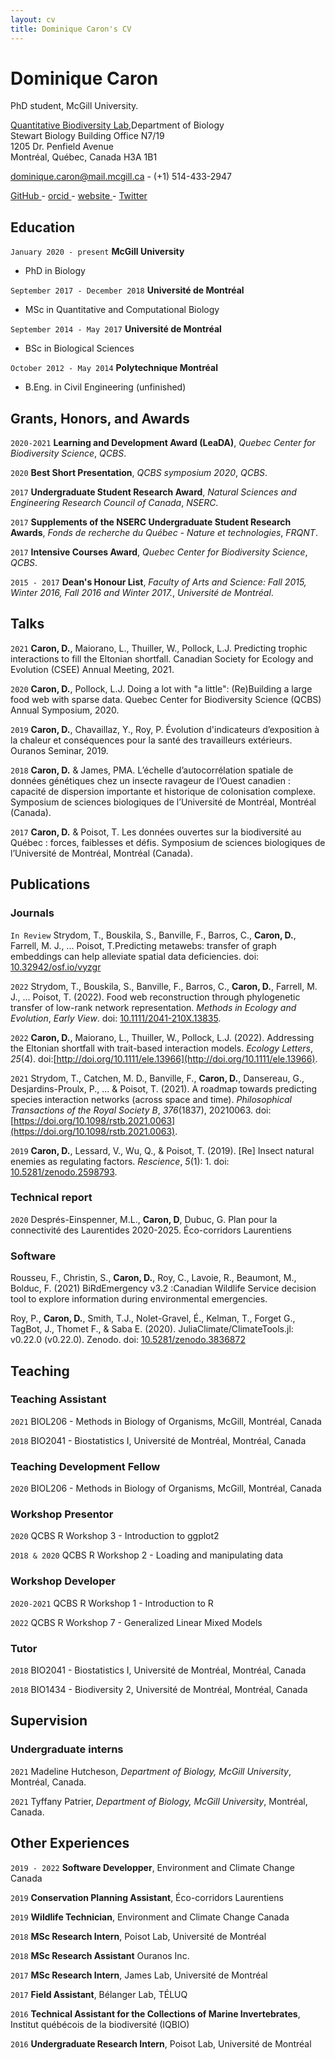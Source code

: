 ```yaml
---
layout: cv
title: Dominique Caron's CV
---
```

# Dominique Caron
PhD student, McGill University.

[Quantitative Biodiversity Lab](https://qbiodiversity.org/),Department of Biology<br/>
Stewart Biology Building Office N7/19<br/>
1205 Dr. Penfield Avenue<br/>
Montréal, Québec, Canada H3A 1B1<br/>

<a href="dominique.caron@mail.mcgill.ca">dominique.caron@mail.mcgill.ca</a> - (+1) 514-433-2947

<div id="webaddress">
  <a href="https://github.com/DominiqueCaron"><i class="fab fa-github"></i> GitHub </a> - 
  <a href="https://orcid.org/0000-0002-2151-6693"><i class="ai ai-orcid"></i> orcid </a> - 
  <a href="https://dominiquecaron.github.io/"><i class="ai ai-link"></i> website </a> - 
  <a href="https://twitter.com/CardinalCaron"><i class="fab fa-twitter"></i> Twitter </a>
</div>

## Education

`January 2020 - present`
**McGill University**

- PhD in Biology

`September 2017 - December 2018`
**Université de Montréal**

- MSc in Quantitative and Computational Biology

`September 2014 - May 2017`
**Université de Montréal**

- BSc in Biological Sciences

`October 2012 - May 2014`
**Polytechnique Montréal**

- B.Eng. in Civil Engineering (unfinished)

## Grants, Honors, and Awards

`2020-2021`
**Learning and Development Award (LeaDA)**, *Quebec Center for Biodiversity Science*, *QCBS*.

`2020`
**Best Short Presentation**, *QCBS symposium 2020*, *QCBS*.

`2017`
**Undergraduate Student Research Award**, *Natural Sciences and Engineering Research Council of Canada*, *NSERC*.

`2017`
**Supplements of the NSERC Undergraduate Student Research Awards**, *Fonds de recherche du Québec - Nature et technologies*, *FRQNT*.

`2017`
**Intensive Courses Award**, *Quebec Center for Biodiversity Science*, *QCBS*.

`2015 - 2017`
**Dean's Honour List**, *Faculty of Arts and Science: Fall 2015, Winter 2016, Fall 2016 and
Winter 2017.*, *Université de Montréal*.

## Talks

`2021`
**Caron, D.**, Maiorano, L., Thuiller, W., Pollock, L.J. Predicting trophic interactions to fill the Eltonian shortfall. Canadian Society for Ecology and Evolution (CSEE) Annual Meeting, 2021.

`2020`
**Caron, D.**, Pollock, L.J. Doing a lot with "a little": (Re)Building a large food web with sparse data. Quebec Center for Biodiversity Science (QCBS) Annual Symposium, 2020.

`2019`
**Caron, D.**, Chavaillaz, Y., Roy, P. Évolution d'indicateurs d’exposition à la chaleur et conséquences pour la santé des travailleurs extérieurs. Ouranos Seminar, 2019.

`2018`
**Caron, D.** & James, PMA. L’échelle d’autocorrélation spatiale de données génétiques chez un insecte ravageur de l’Ouest canadien : capacité de dispersion importante et historique de colonisation complexe. Symposium de sciences biologiques de l’Université de Montréal, Montréal (Canada).

`2017`
**Caron, D.** & Poisot, T. Les données ouvertes sur la biodiversité au Québec : forces, faiblesses et défis. Symposium de sciences biologiques de l’Université de Montréal, Montréal (Canada).

## Publications

<!-- A list is also available [online](https://scholar.google.ca/citations?user=c1ee-V4AAAAJ&hl=fr&oi=ao) -->

### Journals

`In Review`
Strydom, T., Bouskila, S., Banville, F., Barros, C., **Caron, D.**, Farrell, M. J., ... Poisot, T.Predicting metawebs: transfer of graph embeddings can help alleviate spatial data deficiencies. doi: [10.32942/osf.io/vyzgr](https://doi.org/10.32942/osf.io/vyzgr)

`2022`
Strydom, T., Bouskila, S., Banville, F., Barros, C., **Caron, D.**, Farrell, M. J., ... Poisot, T. (2022). Food web reconstruction through phylogenetic transfer of low-rank network representation. *Methods in Ecology and Evolution*, *Early View*. doi: [10.1111/2041-210X.13835](https://doi.org/10.1111/2041-210X.13835).

`2022`
**Caron, D.**, Maiorano, L., Thuiller, W., Pollock, L.J. (2022). Addressing the Eltonian shortfall with trait-based interaction models. *Ecology Letters*, *25*(4). doi:[http://doi.org/10.1111/ele.13966](http://doi.org/10.1111/ele.13966).

`2021`
Strydom, T., Catchen, M. D., Banville, F., **Caron, D.**, Dansereau, G., Desjardins-Proulx, P., ... & Poisot, T. (2021). A roadmap towards predicting species interaction networks (across space and time). *Philosophical Transactions of the Royal Society B*, *376*(1837), 20210063. doi:[https://doi.org/10.1098/rstb.2021.0063](https://doi.org/10.1098/rstb.2021.0063).

`2019`
**Caron, D.**, Lessard, V., Wu, Q., & Poisot, T. (2019). [Re] Insect natural enemies as regulating factors. *Rescience*, *5*(1): 1. doi:  [10.5281/zenodo.2598793](https://doi.org/10.5281/zenodo.2598793).

### Technical report

`2020`
Després-Einspenner, M.L., **Caron, D**, Dubuc, G. Plan pour la connectivité des Laurentides 2020-2025. Éco-corridors Laurentiens

### Software

Rousseu, F., Christin, S., **Caron, D.**, Roy, C., Lavoie, R., Beaumont, M., Bolduc, F. (2021) BiRdEmergency v3.2 :Canadian Wildlife Service decision tool to explore information during environmental emergencies.

Roy, P., **Caron, D.**, Smith, T.J., Nolet-Gravel, É., Kelman, T., Forget G., TagBot, J., Thomet F., & Saba E. (2020). JuliaClimate/ClimateTools.jl: v0.22.0 (v0.22.0). Zenodo. doi: [10.5281/zenodo.3836872](https://doi.org/10.5281/zenodo.3836872)

## Teaching

### Teaching Assistant

`2021`
BIOL206 - Methods in Biology of Organisms, McGill, Montréal, Canada

`2018`
BIO2041 - Biostatistics I, Université de Montréal, Montréal, Canada

### Teaching Development Fellow

`2020`
BIOL206 - Methods in Biology of Organisms, McGill, Montréal, Canada

### Workshop Presentor

`2020`
QCBS R Workshop 3 - Introduction to ggplot2

`2018 & 2020`
QCBS R Workshop 2 - Loading and manipulating data

### Workshop Developer

`2020-2021`
QCBS R Workshop 1 - Introduction to R

`2022`
QCBS R Workshop 7 - Generalized Linear Mixed Models

### Tutor

`2018`
BIO2041 - Biostatistics I, Université de Montréal, Montréal, Canada

`2018`
BIO1434 - Biodiversity 2, Université de Montréal, Montréal, Canada

## Supervision

### Undergraduate interns

`2021`
Madeline Hutcheson, *Department of Biology, McGill University*, Montréal, Canada.

`2021`
Tyffany Patrier, *Department of Biology, McGill University*, Montréal, Canada.

## Other Experiences

`2019 - 2022`
**Software Developper**, Environment and Climate Change Canada

`2019`
**Conservation Planning Assistant**, Éco-corridors Laurentiens

`2019`
**Wildlife Technician**, Environment and Climate Change Canada

`2018`
**MSc Research Intern**, Poisot Lab, Université de Montréal

`2018`
**MSc Research Assistant** Ouranos Inc.

`2017`
**MSc Research Intern**, James Lab, Université de Montréal

`2017`
**Field Assistant**, Bélanger Lab, TÉLUQ

`2016`
**Technical Assistant for the Collections of Marine Invertebrates**, Institut québécois de la biodiversité (IQBIO)

`2016`
**Undergraduate Research Intern**, Poisot Lab, Université de Montréal

<!-- ### Footer

Last updated: May 2013 -->
